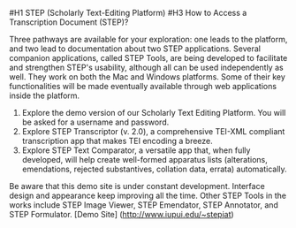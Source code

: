 #H1 STEP (Scholarly Text-Editing Platform)
#H3 How to Access a Transcription Document (STEP)?

Three pathways are available for your exploration: one leads to the platform, and two lead to documentation about two STEP applications. Several companion applications, called STEP Tools, are being developed to facilitate and strengthen STEP's usability, although all can be used independently as well. They work on both the Mac and Windows platforms. Some of their key functionalities will be made eventually available through web applications inside the platform.

1. Explore the demo version of our Scholarly Text Editing Platform. You will be asked for a username and password. 
2. Explore STEP Transcriptor (v. 2.0), a comprehensive TEI-XML compliant transcription app that makes TEI encoding a breeze. 
3. Explore STEP Text Comparator, a versatile app that, when fully developed, will help create well-formed apparatus lists (alterations, emendations, rejected substantives, collation data, errata) automatically.

Be aware that this demo site is under constant development. Interface design and appearance keep improving all the time. Other STEP Tools in the works include STEP Image Viewer, STEP Emendator, STEP Annotator, and STEP Formulator.
[Demo Site] (http://www.iupui.edu/~stepiat) 
